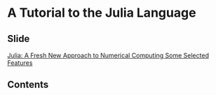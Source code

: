 # A Tutorial to the Julia Language

## Slide

[Julia: A Fresh New Approach to Numerical Computing Some Selected Features](http://104.224.129.42/slides/the-julia-language/)

## Contents


